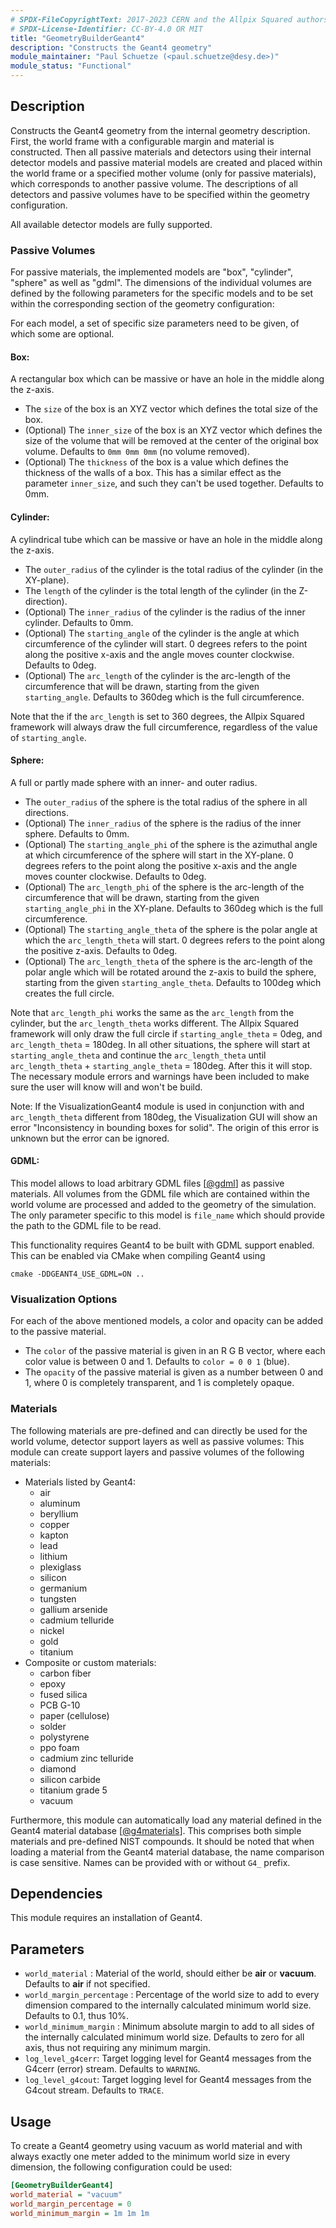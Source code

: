 ```yaml
---
# SPDX-FileCopyrightText: 2017-2023 CERN and the Allpix Squared authors
# SPDX-License-Identifier: CC-BY-4.0 OR MIT
title: "GeometryBuilderGeant4"
description: "Constructs the Geant4 geometry"
module_maintainer: "Paul Schuetze (<paul.schuetze@desy.de>)"
module_status: "Functional"
---
```


## Description
Constructs the Geant4 geometry from the internal geometry description.
First, the world frame with a configurable margin and material is constructed.
Then all passive materials and detectors using their internal detector models and passive material models are created and placed within the world frame or a specified mother volume (only for passive materials), which corresponds to another passive volume.
The descriptions of all detectors and passive volumes have to be specified within the geometry configuration.

All available detector models are fully supported.

### Passive Volumes

For passive materials, the implemented models are "box", "cylinder", "sphere" as well as "gdml".
The dimensions of the individual volumes are defined by the following parameters for the specific models and to be set within the corresponding section of the geometry configuration:

For each model, a set of specific size parameters need to be given, of which some are optional.

#### Box:
A rectangular box which can be massive or have an hole in the middle along the z-axis.

* The `size` of the box is an XYZ vector which defines the total size of the box.
* (Optional) The `inner_size` of the box is an XYZ vector which defines the size of the volume that will be removed at the center of the original box volume. Defaults to `0mm 0mm 0mm` (no volume removed).
* (Optional) The `thickness` of the box is a value which defines the thickness of the walls of a box. This has a similar effect as the parameter `inner_size`, and such they can't be used together. Defaults to 0mm.

#### Cylinder:
A cylindrical tube which can be massive or have an hole in the middle along the z-axis.

* The `outer_radius` of the cylinder is the total radius of the cylinder (in the XY-plane).
* The `length` of the cylinder is the total length of the cylinder (in the Z-direction).
* (Optional) The `inner_radius` of the cylinder is the radius of the inner cylinder. Defaults to 0mm.
* (Optional) The `starting_angle` of the cylinder is the angle at which circumference of the cylinder will start. 0 degrees refers to the point along the positive x-axis and the angle moves counter clockwise. Defaults to 0deg.
* (Optional) The `arc_length` of the cylinder is the arc-length of the circumference that will be drawn, starting from the given `starting_angle`. Defaults to 360deg which is the full circumference.

Note that the if the `arc_length` is set to 360 degrees, the Allpix Squared framework will always draw the full circumference, regardless of the value of `starting_angle`.

#### Sphere:
A full or partly made sphere with an inner- and outer radius.

* The `outer_radius` of the sphere is the total radius of the sphere in all directions.
* (Optional) The `inner_radius` of the sphere is the radius of the inner sphere. Defaults to 0mm.
* (Optional) The `starting_angle_phi` of the sphere is the azimuthal angle at which circumference of the sphere will start in the XY-plane. 0 degrees refers to the point along the positive x-axis and the angle moves counter clockwise. Defaults to 0deg.
* (Optional) The `arc_length_phi` of the sphere is the arc-length of the circumference that will be drawn, starting from the given `starting_angle_phi` in the XY-plane. Defaults to 360deg which is the full circumference.
* (Optional) The `starting_angle_theta` of the sphere is the polar angle at which the `arc_length_theta` will start. 0 degrees refers to the point along the positive z-axis. Defaults to 0deg.
* (Optional) The `arc_length_theta` of the sphere is the arc-length of the polar angle which will be rotated around the z-axis to build the sphere, starting from the given `starting_angle_theta`. Defaults to 100deg which creates the full circle.

Note that `arc_length_phi` works the same as the `arc_length` from the cylinder, but the `arc_length_theta` works different.
The Allpix Squared framework will only draw the full circle if `starting_angle_theta` = 0deg, and `arc_length_theta` = 180deg.
In all other situations, the sphere will start at `starting_angle_theta` and continue the `arc_length_theta` until `arc_length_theta` + `starting_angle_theta` = 180deg. After this it will stop.
The necessary module errors and warnings have been included to make sure the user will know will and won't be build.

Note: If the VisualizationGeant4 module is used in conjunction with and `arc_length_theta` different from 180deg, the Visualization GUI will show an error "Inconsistency in bounding boxes for solid". The origin of this error is unknown but the error can be ignored.

#### GDML:
This model allows to load arbitrary GDML files \[[@gdml]\] as passive materials. All volumes from the GDML file which are contained within the world volume are processed and added to the geometry of the simulation.
The only parameter specific to this model is `file_name` which should provide the path to the GDML file to be read.

This functionality requires Geant4 to be built with GDML support enabled. This can be enabled via CMake when compiling Geant4 using

```
cmake -DDGEANT4_USE_GDML=ON ..
```

### Visualization Options

For each of the above mentioned models, a color and opacity can be added to the passive material.

* The `color` of the passive material is given in an R G B vector, where each color value is between 0 and 1. Defaults to `color = 0 0 1` (blue).
* The `opacity` of the passive material is given as a number between 0 and 1, where 0 is completely transparent, and 1 is completely opaque.


### Materials

The following materials are pre-defined and can directly be used for the world volume, detector support layers as well as passive volumes:
This module can create support layers and passive volumes of the following materials:

* Materials listed by Geant4:
    * air
    * aluminum
    * beryllium
    * copper
    * kapton
    * lead
    * lithium
    * plexiglass
    * silicon
    * germanium
    * tungsten
    * gallium arsenide
    * cadmium telluride
    * nickel
    * gold
    * titanium
* Composite or custom materials:
    * carbon fiber
    * epoxy
    * fused silica
    * PCB G-10
    * paper (cellulose)
    * solder
    * polystyrene
    * ppo foam
    * cadmium zinc telluride
    * diamond
    * silicon carbide
    * titanium grade 5
    * vacuum

Furthermore, this module can automatically load any material defined in the Geant4 material database \[[@g4materials]\]. This comprises both simple materials and pre-defined NIST compounds.
It should be noted that when loading a material from the Geant4 material database, the name comparison is case sensitive. Names can be provided with or without `G4_` prefix.

## Dependencies

This module requires an installation of Geant4.

## Parameters
* `world_material` : Material of the world, should either be **air** or **vacuum**. Defaults to **air** if not specified.
* `world_margin_percentage` : Percentage of the world size to add to every dimension compared to the internally calculated minimum world size. Defaults to 0.1, thus 10%.
* `world_minimum_margin` : Minimum absolute margin to add to all sides of the internally calculated minimum world size. Defaults to zero for all axis, thus not requiring any minimum margin.
* `log_level_g4cerr`: Target logging level for Geant4 messages from the G4cerr (error) stream. Defaults to `WARNING`.
* `log_level_g4cout`: Target logging level for Geant4 messages from the G4cout stream. Defaults to `TRACE`.

## Usage
To create a Geant4 geometry using vacuum as world material and with always exactly one meter added to the minimum world size in every dimension, the following configuration could be used:

```ini
[GeometryBuilderGeant4]
world_material = "vacuum"
world_margin_percentage = 0
world_minimum_margin = 1m 1m 1m
```

[@g4materials]: https://geant4-userdoc.web.cern.ch/UsersGuides/ForApplicationDeveloper/html/Appendix/materialNames.html
[@gdml]: https://gdml.web.cern.ch/GDML/

